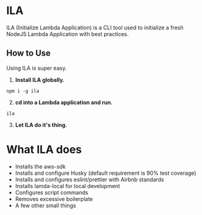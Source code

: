 # ILA

ILA (Initialize Lambda Application) is a CLI tool used to initialize a fresh NodeJS Lambda Application with best practices.

## How to Use

Using ILA is super easy.

1.  **Install ILA globally.**

```shell
npm i -g ila
```

2.  **cd into a Lambda application and run.**

```shell
ila
```

3.  **Let ILA do it's thing.**

# What ILA does

- Installs the aws-sdk
- Installs and configure Husky (default requirement is 90% test coverage)
- Installs and configures eslint/prettier with Airbnb standards
- Installs lamda-local for local development
- Configures script commands
- Removes excessive boilerplate
- A few other small things
